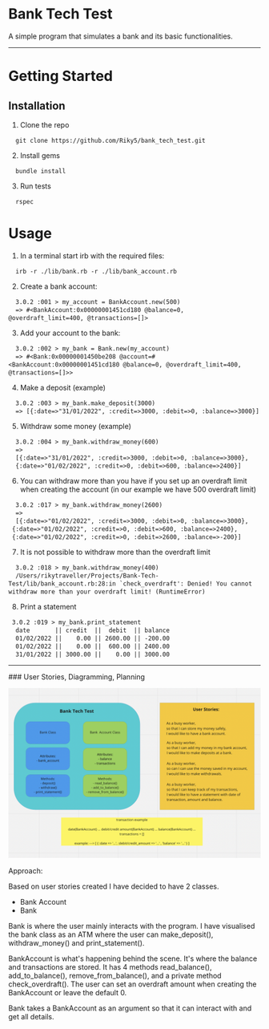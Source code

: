 # Bank Tech Test

A simple program that simulates a bank and its basic functionalities.

---

# Getting Started
## Installation

1. Clone the repo
```
  git clone https://github.com/Riky5/bank_tech_test.git
```
2. Install gems
```
  bundle install
```
3. Run tests
```
  rspec
```

# Usage

1. In a terminal start irb with the required files:
```
  irb -r ./lib/bank.rb -r ./lib/bank_account.rb
```
2. Create a bank account:
```
  3.0.2 :001 > my_account = BankAccount.new(500)
  => #<BankAccount:0x00000001451cd180 @balance=0, @overdraft_limit=400, @transactions=[]> 
```
3. Add your account to the bank:
```
  3.0.2 :002 > my_bank = Bank.new(my_account)
  => #<Bank:0x00000001450be208 @account=#<BankAccount:0x00000001451cd180 @balance=0, @overdraft_limit=400, @transactions=[]>> 
```
4. Make a deposit (example)
```
  3.0.2 :003 > my_bank.make_deposit(3000)
  => [{:date=>"31/01/2022", :credit=>3000, :debit=>0, :balance=>3000}] 
```
5. Withdraw some money (example)
```
  3.0.2 :004 > my_bank.withdraw_money(600)
  => 
  [{:date=>"31/01/2022", :credit=>3000, :debit=>0, :balance=>3000},
  {:date=>"01/02/2022", :credit=>0, :debit=>600, :balance=>2400}] 
```
6. You can withdraw more than you have if you set up an overdraft limit when creating the account (in our example we have 500 overdraft limit)
```
  3.0.2 :017 > my_bank.withdraw_money(2600)
  => 
  [{:date=>"01/02/2022", :credit=>3000, :debit=>0, :balance=>3000},
 {:date=>"01/02/2022", :credit=>0, :debit=>600, :balance=>2400},
 {:date=>"01/02/2022", :credit=>0, :debit=>2600, :balance=>-200}] 
```
7. It is not possible to withdraw more than the overdraft limit
```
  3.0.2 :018 > my_bank.withdraw_money(400)
  /Users/rikytraveller/Projects/Bank-Tech-Test/lib/bank_account.rb:28:in `check_overdraft': Denied! You cannot withdraw more than your overdraft limit! (RuntimeError)
```
8. Print a statement
```
 3.0.2 :019 > my_bank.print_statement
  date       || credit  ||  debit  || balance
  01/02/2022 ||    0.00 || 2600.00 || -200.00          
  01/02/2022 ||    0.00 ||  600.00 || 2400.00          
  31/01/2022 || 3000.00 ||    0.00 || 3000.00  
```

---
### User Stories, Diagramming, Planning

![planning_screenshot](images/Bank_Tech_Test.png)

Approach:

Based on user stories created I have decided to have 2 classes. 
- Bank Account
- Bank

Bank is where the user mainly interacts with the program. I have visualised the bank class as an ATM where the user can make_deposit(), withdraw_money() and print_statement().

BankAccount is what's happening behind the scene. It's where the balance and transactions are stored. It has 4 methods read_balance(), add_to_balance(), remove_from_balance(), and a private method check_overdraft(). The user can set an overdraft amount when creating the BankAccount or leave the default 0.

Bank takes a BankAccount as an argument so that it can interact with and get all details.

